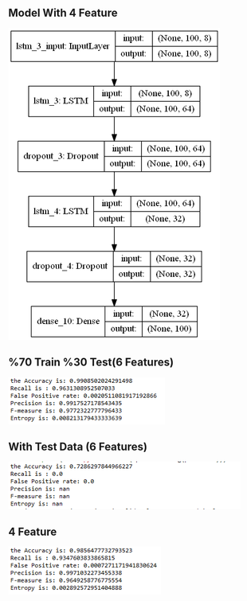 ## Model With 4 Feature
![alt text](model.png)

## %70 Train %30 Test(6 Features)
![alt text](Result.png)

## With Test Data (6 Features)
![alt text](Result2.png)

## 4 Feature
![alt text](Result3.png)